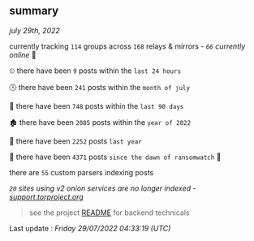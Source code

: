 
## summary
_july 29th, 2022_

currently tracking `114` groups across `168` relays & mirrors - _`66` currently online_ 📡

⏲ there have been `9` posts within the `last 24 hours`

🕓 there have been `241` posts within the `month of july`

📅 there have been `748` posts within the `last 90 days`

🏚 there have been `2085` posts within the `year of 2022`

🚀 there have been `2252` posts `last year`

🦕 there have been `4371` posts `since the dawn of ransomwatch` 🐣

there are `55` custom parsers indexing posts

_`20` sites using v2 onion services are no longer indexed - [support.torproject.org](https://support.torproject.org/onionservices/v2-deprecation/)_

> see the project [README](https://github.com/jmousqueton/ransomwatch#readme) for backend technicals



Last update : _Friday 29/07/2022 04:33:19 (UTC)_


